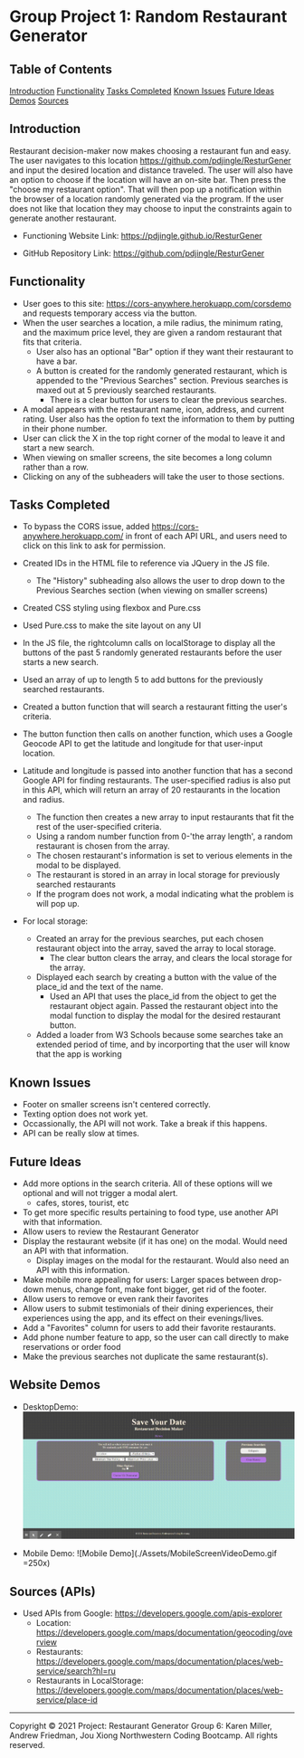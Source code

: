 # Group Project 1: Random Restaurant Generator


## Table of Contents
[Introduction](#introduction")
[Functionality](#functionality)
[Tasks Completed](#tasks-completed)
[Known Issues](#known-issues)
[Future Ideas](#future-ideas)
[Demos](#website-demos)
[Sources](#sources-(APIs))


## Introduction
Restaurant decision-maker now makes choosing a restaurant fun and easy. The user navigates to this location https://github.com/pdjingle/ResturGener and input the desired location and distance traveled. The user will also have an option to choose if the location will have an on-site bar. Then press the "choose my restaurant option". That will then pop up a notification within the browser of a location randomly generated via the program. If the user does not like that location they may choose to input the constraints again to generate another restaurant. 
    
* Functioning Website Link: https://pdjingle.github.io/ResturGener
    
* GitHub Repository Link: https://github.com/pdjingle/ResturGener
    

## Functionality

* User goes to this site: https://cors-anywhere.herokuapp.com/corsdemo and requests temporary access via the button.
* When the user searches a location, a mile radius, the minimum rating, and the maximum price level, they are given a random restaurant that fits that criteria.
    * User also has an optional "Bar" option if they want their restaurant to have a bar.
    * A button is created for the randomly generated restaurant, which is appended to the "Previous Searches" section. Previous searches is maxed out at 5 previously searched restaurants.
        * There is a clear button for users to clear the previous searches.
* A modal appears with the restaurant name, icon, address, and current rating. User also has the option fo text the information to them by putting in their phone number.
* User can click the X in the top right corner of the modal to leave it and start a new search.
* When viewing on smaller screens, the site becomes a long column rather than a row.
* Clicking on any of the subheaders will take the user to those sections.


## Tasks Completed

* To bypass the CORS issue, added https://cors-anywhere.herokuapp.com/ in front of each API URL, and users need to click on this link to ask for permission.
* Created IDs in the HTML file to reference via JQuery in the JS file.
    * The "History" subheading also allows the user to drop down to the Previous Searches section (when viewing on smaller screens)
* Created CSS styling using flexbox and Pure.css
* Used Pure.css to make the site layout on any UI
* In the JS file, the rightcolumn calls on localStorage to display all the buttons of the past 5 randomly generated restaurants before the user starts a new search.

* Used an array of up to length 5 to add buttons for the previously searched restaurants.
* Created a button function that will search a restaurant fitting the user's criteria.
* The button function then calls on another function, which uses a Google Geocode API to get the latitude and longitude for that user-input location.

* Latitude and longitude is passed into another function that has a second Google API for finding restaurants. The user-specified radius is also put in this API, which will return an array of 20 restaurants in the location and radius.
    * The function then creates a new array to input restaurants that fit the rest of the user-specified criteria.
    * Using a random number function from 0-'the array length', a random restaurant is chosen from the array.
    * The chosen restaurant's information is set to verious elements in the modal to be displayed.
    * The restaurant is stored in an array in local storage for previously searched restaurants
    * If the program does not work, a modal indicating what the problem is will pop up.

* For local storage:
    * Created an array for the previous searches, put each chosen restaurant object into the array, saved the array to local storage.
        * The clear button clears the array, and clears the local storage for the array.
    * Displayed each search by creating a button with the value of the place_id and the text of the name.
        * Used an API that uses the place_id from the object to get the restaurant object again. Passed the restaurant object into the modal function to display the modal for the desired restaurant button.
    * Added a loader from W3 Schools because some searches take an extended period of time, and by incorporting that the user will know that the app is working 


## Known Issues

* Footer on smaller screens isn't centered correctly.
* Texting option does not work yet.
* Occassionally, the API will not work. Take a break if this happens.
* API can be really slow at times.


## Future Ideas

* Add more options in the search criteria. All of these options will we optional and will not trigger a modal alert.
    * cafes, stores, tourist, etc
* To get more specific results pertaining to food type, use another API with that information.
* Allow users to review the Restaurant Generator
* Display the restaurant website (if it has one) on the modal. Would need an API with that information.
    * Display images on the modal for the restaurant. Would also need an API with this information.
* Make mobile more appealing for users: Larger spaces between drop-down menus, change font, make font bigger, get rid of the footer.
* Allow users to remove or even rank their favorites
* Allow users to submit testimonials of their dining experiences, their experiences using the app, and its effect on their evenings/lives.
* Add a "Favorites" column for users to add their favorite restaurants.
* Add phone number feature to app, so the user can call directly to make reservations or order food
* Make the previous searches not duplicate the same restaurant(s).


## Website Demos

* DesktopDemo:
![Desktop Demo](./Assets/RestaurantPicker-WebUsage.gif)

* Mobile Demo:
![Mobile Demo](./Assets/MobileScreenVideoDemo.gif =250x)


## Sources (APIs)

* Used APIs from Google: https://developers.google.com/apis-explorer
    * Location: https://developers.google.com/maps/documentation/geocoding/overview
    * Restaurants: https://developers.google.com/maps/documentation/places/web-service/search?hl=ru
    * Restaurants in LocalStorage: https://developers.google.com/maps/documentation/places/web-service/place-id

- - -
Copyright © 2021
Project: Restaurant Generator
Group 6: Karen Miller, Andrew Friedman, Jou Xiong 
Northwestern Coding Bootcamp. All rights reserved.
